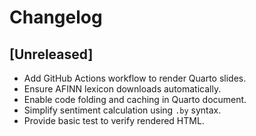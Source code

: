 # Changelog

## [Unreleased]
- Add GitHub Actions workflow to render Quarto slides.
- Ensure AFINN lexicon downloads automatically.
- Enable code folding and caching in Quarto document.
- Simplify sentiment calculation using `.by` syntax.
- Provide basic test to verify rendered HTML.
